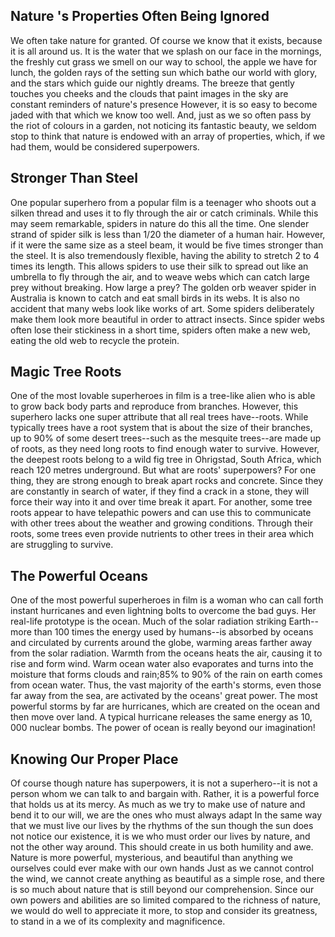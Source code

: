 ## Nature 's Properties Often Being Ignored
We often take nature for granted. Of course we know that it exists, because it is all around us. It is the water that we splash on our face in the mornings, the freshly cut grass we smell on our way to school, the apple we have for lunch, the golden rays of the setting sun which bathe our world with glory, and the stars which guide our nightly dreams. The breeze that gently touches you cheeks and the clouds that paint images in the sky are constant reminders of nature's presence However, it is so easy to become jaded with that which we know too well. And, just as we so often pass by the riot of colours in a garden, not noticing its fantastic beauty, we seldom stop to think that nature is endowed with an array of properties, which, if we had them, would be considered superpowers.

## Stronger Than Steel
One popular superhero from a popular film is a teenager who shoots out a silken thread and uses it to fly through the air or catch criminals. While this may seem remarkable, spiders in nature do this all the time. One slender strand of spider silk is less than 1/20 the diameter of a human hair. However, if it were the same size as a steel beam, it would be five times stronger than the steel. It is also tremendously flexible, having the ability to stretch 2 to 4 times its length. This allows spiders to use their silk to spread out like an umbrella to fly through the air, and to weave webs which can catch large prey without breaking. How large a prey? The golden orb weaver spider in Australia is known to catch and eat small birds in its webs. It is also no accident that many webs look like works of art. Some spiders deliberately make them look more beautiful in order to attract insects. Since spider webs often lose their stickiness in a short time, spiders often make a new web, eating the old web to recycle the protein.

## Magic Tree Roots
One of the most lovable superheroes in film is a tree-like alien who is able to grow back body parts and reproduce from branches. However, this superhero lacks one super attribute that all real trees have--roots. While typically trees have a root system that is about the size of their branches, up to 90% of some desert trees--such as the mesquite trees--are made up of roots, as they need long roots to find enough water to survive. However, the deepest roots belong to a wild fig tree in Ohrigstad, South Africa, which reach 120 metres underground. But what are roots' superpowers? For one thing, they are strong enough to break apart rocks and concrete. Since they are constantly in search of water, if they find a crack in a stone, they will force their way into it and over time break it apart. For another, some tree roots appear to have telepathic powers and can use this to communicate with other trees about the weather and growing conditions. Through their roots, some trees even provide nutrients to other trees in their area which are struggling to survive.

## The Powerful Oceans
One of the most powerful superheroes in film is a woman who can call forth instant hurricanes and even lightning bolts to overcome the bad guys. Her real-life prototype is the ocean. Much of the solar radiation striking Earth--more than 100 times the energy used by humans--is absorbed by oceans and circulated by currents around the globe, warming areas farther away from the solar radiation. Warmth from the oceans heats the air, causing it to rise and form wind. Warm ocean water also evaporates and turns into the moisture that forms clouds and rain;85% to 90% of the rain on earth comes from ocean water. Thus, the vast majority of the earth's storms, even those far away from the sea, are activated by the oceans' great power. The most powerful storms by far are hurricanes, which are created on the ocean and then move over land. A typical hurricane releases the same energy as 10, 000 nuclear bombs. The power of ocean is really beyond our imagination!

## Knowing Our Proper Place
Of course though nature has superpowers, it is not a superhero--it is not a person whom we can talk to and bargain with. Rather, it is a powerful force that holds us at its mercy. As much as we try to make use of nature and bend it to our will, we are the ones who must always adapt In the same way that we must live our lives by the rhythms of the sun though the sun does not notice our existence, it is we who must order our lives by nature, and not the other way around. This should create in us both humility and awe. Nature is more powerful, mysterious, and beautiful than anything we ourselves could ever make with our own hands Just as we cannot control the wind, we cannot create anything as beautiful as a simple rose, and there is so much about nature that is still beyond our comprehension. Since our own powers and abilities are so limited compared to the richness of nature, we would do well to appreciate it more, to stop and consider its greatness, to stand in a we of its complexity and magnificence.
